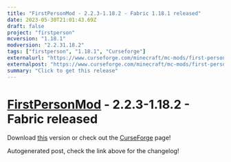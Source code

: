 ```yaml
---
title: "FirstPersonMod - 2.2.3-1.18.2 - Fabric 1.18.1 released"
date: 2023-05-30T21:01:43.69Z
draft: false
project: "firstperson"
mcversion: "1.18.1"
modversion: "2.2.31.18.2"
tags: ["firstperson", "1.18.1", "Curseforge"]
externalurl: "https://www.curseforge.com/minecraft/mc-mods/first-person-model/files/4559641"
externalpost: "https://www.curseforge.com/minecraft/mc-mods/first-person-model/files/4559641"
summary: "Click to get this release"
---
```

# [FirstPersonMod](/project/firstperson) - 2.2.3-1.18.2 - Fabric released
Download [this](https://www.curseforge.com/minecraft/mc-mods/first-person-model/files/4559641) version or check out the [CurseForge](https://www.curseforge.com/minecraft/mc-mods/first-person-model) page!

Autogenerated post, check the link above for the changelog!

